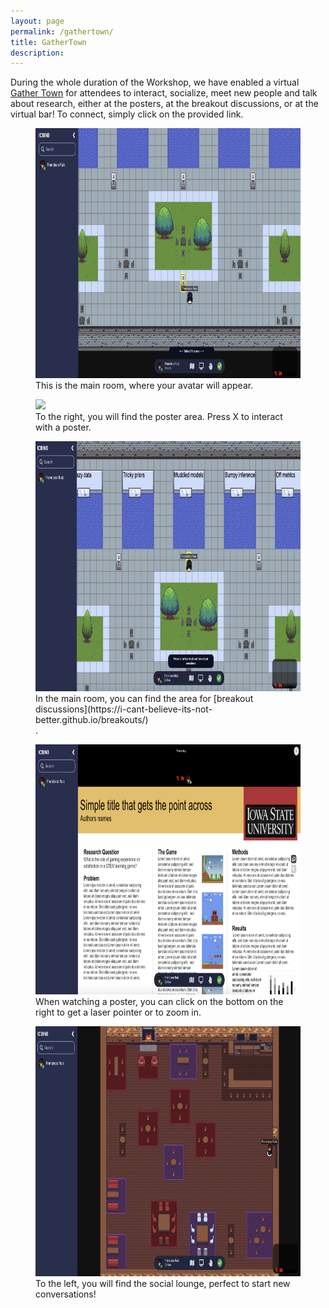 ```yaml
---
layout: page
permalink: /gathertown/
title: GatherTown
description:
---
```


During the whole duration of the Workshop, we have enabled a virtual [Gather Town](
https://gather.town/app/5163xhrHdSWrUZsG/ICBINB) for attendees to interact, socialize, meet new people and talk about research, either at the posters, at the breakout discussions, or at the virtual bar! To connect, simply click on the provided link.

<figure> <img src="../assets/img/gathertown/01_main_room.png" height="400" /> <figcaption>This is the main room, where your avatar will appear.</figcaption> </figure>

<figure> <img src="../assets/img/gathertown/02_poster_room.png" height="400" /> <figcaption>To the right, you will find the poster area. Press X to interact with a poster.</figcaption></figure>

<figure> <img src="../assets/img/gathertown/05_breakout.png" height="400" /> <figcaption>In the main room, you can find the area for [breakout discussions](https://i-cant-believe-its-not-better.github.io/breakouts/)</figcaption>. </figure>

<figure> <img src="../assets/img/gathertown/04_poster.png" height="400" /> <figcaption>When watching a poster, you can click on the bottom on the right to get a laser pointer or to zoom in.</figcaption> </figure>

<figure> <img src="../assets/img/gathertown/06_bar.png" height="400" /> <figcaption>To the left, you will find the social lounge, perfect to start new conversations!</figcaption> </figure>

<!--<figure> <img src="../assets/img/gathertown/05_breakout.png" height="300" /> <figcaption>GatherTown environment for Breakouts</figcaption> </figure>-->

<!-- <figure> <img src="../assets/img/gathertown/03_poster_preview.png" height="400" /> <figcaption></figcaption> </figure> -->

<!-- GatherTown is a virtual environment where you will be able to interact through video and chat with other participants. -->
